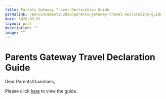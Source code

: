 ```yaml
---
title: Parents Gateway Travel Declaration Guide
permalink: /announcements/2020/parents-gateway-travel-declaration-guide/
date: 2020-03-01
layout: post
description: ""
image: ""
---
```

# **Parents Gateway Travel Declaration Guide**

Dear Parents/Guardians,

Please click [here](/files/Parents-Guide-for-PG-Travel-Declaration-Update-Particulars.pdf) to view the guide.